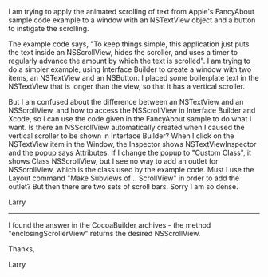 
I am trying to apply the animated scrolling of text from Apple's FancyAbout sample code example to a window with an NSTextView object and a button to instigate the scrolling.

The example code says, "To keep things simple, this application just puts the text inside an NSScrollView, hides the scroller, and uses a timer to regularly advance the amount by which the text is scrolled". I am trying to do a simpler example, using Interface Builder to create a window with two items, an NSTextView and an NSButton. I placed some boilerplate text in the NSTextView that is longer than the view, so that it has a vertical scroller.

But I am confused about the difference between an NSTextView and an NSScrollView, and how to access the NSScrollView in Interface Builder and Xcode, so I can use the code given in the FancyAbout sample to do what I want. Is there an NSScrollView automatically created when I caused the vertical scroller to be shown in Interface Builder? When I click on the NSTextView item in the Window, the Inspector shows NSTextViewInspector and the popup says Attributes. If I change the popup to "Custom Class", it shows Class NSScrollView, but I see no way to add an outlet for NSScrollView, which is the class used by the example code. Must I use the Layout command "Make Subviews of .. ScrollView" in order to add the outlet? But then there are two sets of scroll bars. Sorry I am so dense.

Larry

--------------

I found the answer in the CocoaBuilder archives - the method "enclosingScrollerView" returns the desired NSScrollView.

Thanks,

Larry
